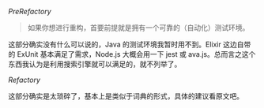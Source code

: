 *PreRefactory*

> 如果你想进行重构，首要前提就是拥有一个可靠的（自动化）测试环境。

这部分确实没有什么可以说的，Java 的测试环境我暂时用不到。Elixir 这边自带的 ExUnit 基本满足了需求，Node.js 大概会用一下 jest 或 ava.js。总而言之这个东西我认为是利用搜索引擎就可以满足的，就不列举了。



*Refactory*

这部分确实是太琐碎了，基本上是类似于词典的形式，具体的建议看原文吧。